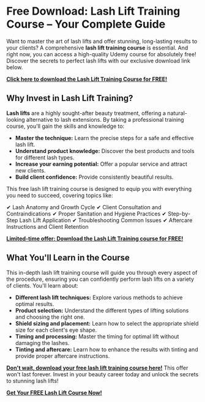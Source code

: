 # Free Download: Lash Lift Training Course – Your Complete Guide

Want to master the art of lash lifts and offer stunning, long-lasting results to your clients? A comprehensive **lash lift training course** is essential. And right now, you can access a high-quality Udemy course for absolutely free! Discover the secrets to perfect lash lifts with our exclusive download link below.

[**Click here to download the Lash Lift Training Course for FREE!**](https://udemywork.com/lash-lift-training-course)

## Why Invest in Lash Lift Training?

**Lash lifts** are a highly sought-after beauty treatment, offering a natural-looking alternative to lash extensions. By taking a professional training course, you'll gain the skills and knowledge to:

*   **Master the technique:** Learn the precise steps for a safe and effective lash lift.
*   **Understand product knowledge:** Discover the best products and tools for different lash types.
*   **Increase your earning potential:** Offer a popular service and attract new clients.
*   **Build client confidence:** Provide consistently beautiful results.

This free lash lift training course is designed to equip you with everything you need to succeed, covering topics like:

✔ Lash Anatomy and Growth Cycle
✔ Client Consultation and Contraindications
✔ Proper Sanitation and Hygiene Practices
✔ Step-by-Step Lash Lift Application
✔ Troubleshooting Common Issues
✔ Aftercare Instructions and Client Retention

[**Limited-time offer: Download the Lash Lift Training course for FREE!**](https://udemywork.com/lash-lift-training-course)

## What You'll Learn in the Course

This in-depth lash lift training course will guide you through every aspect of the procedure, ensuring you can confidently perform lash lifts on a variety of clients. You'll learn about:

*   **Different lash lift techniques:** Explore various methods to achieve optimal results.
*   **Product selection:** Understand the different types of lifting solutions and choosing the right one.
*   **Shield sizing and placement:** Learn how to select the appropriate shield size for each client's eye shape.
*   **Timing and processing:** Master the timing for optimal lift without damaging the lashes.
*   **Tinting and aftercare:** Learn how to enhance the results with tinting and provide proper aftercare instructions.

**[Don't wait, download your free lash lift training course here!](https://udemywork.com/lash-lift-training-course)** This offer won't last forever. Invest in your beauty career today and unlock the secrets to stunning lash lifts!

[**Get Your FREE Lash Lift Course Now!**](https://udemywork.com/lash-lift-training-course)
